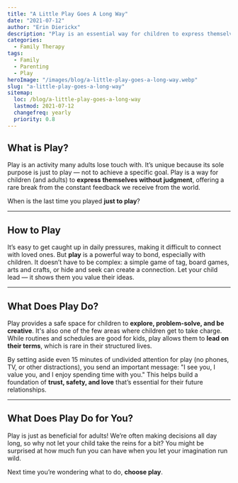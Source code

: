 ```yaml
---
title: "A Little Play Goes A Long Way"
date: "2021-07-12"
author: "Erin Dierickx"
description: "Play is an essential way for children to express themselves and helps build trust, safety, and love. Learn the importance of incorporating play into everyday life."
categories:
  - Family Therapy
tags:
  - Family
  - Parenting
  - Play
heroImage: "/images/blog/a-little-play-goes-a-long-way.webp"
slug: "a-little-play-goes-a-long-way"
sitemap:
  loc: /blog/a-little-play-goes-a-long-way
  lastmod: 2021-07-12
  changefreq: yearly
  priority: 0.8
---
```


## What is Play?

Play is an activity many adults lose touch with. It’s unique because its sole purpose is just to play — not to achieve a specific goal. Play is a way for children (and adults) to **express themselves without judgment**, offering a rare break from the constant feedback we receive from the world. 

When is the last time you played **just to play**?

---

## How to Play

It’s easy to get caught up in daily pressures, making it difficult to connect with loved ones. But **play** is a powerful way to bond, especially with children. It doesn’t have to be complex: a simple game of tag, board games, arts and crafts, or hide and seek can create a connection. Let your child lead — it shows them you value their ideas.

---

## What Does Play Do?

Play provides a safe space for children to **explore, problem-solve, and be creative**. It's also one of the few areas where children get to take charge. While routines and schedules are good for kids, play allows them to **lead on their terms**, which is rare in their structured lives. 

By setting aside even 15 minutes of undivided attention for play (no phones, TV, or other distractions), you send an important message: "I see you, I value you, and I enjoy spending time with you." This helps build a foundation of **trust, safety, and love** that’s essential for their future relationships.

---

## What Does Play Do for You?

Play is just as beneficial for adults! We’re often making decisions all day long, so why not let your child take the reins for a bit? You might be surprised at how much fun you can have when you let your imagination run wild.

Next time you’re wondering what to do, **choose play**.
